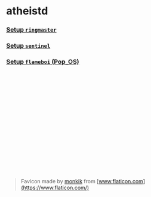 <head>
	<link rel="shortcut icon" type="image/x-icon" href="https://github.com/atheistd/atheistd.github.io/raw/master/assets/favicon/favicon.ico">
</head>

# atheistd
### [Setup `ringmaster`](https://atheistd.github.io/projects/ringmaster/ringmaster-setup)
### [Setup `sentinel`](https://atheistd.github.io/projects/sentinel/sentinel-setup)
### [Setup `flameboi` (Pop_OS)](https://atheistd.github.io/projects/flameboi/flameboi-popos-setup)

<br><br>
<br><br><br><br>
<br><br><br><br>
<br><br><br><br>
<br><br>

> Favicon made by [monkik](https://www.flaticon.com/authors/monkik) from [www.flaticon.com](https://www.flaticon.com/)

